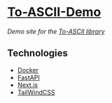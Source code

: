# [To-ASCII-Demo](https://ascii.iapetus11.me/)
*Demo site for the [To-ASCII library](https://github.com/Iapetus-11/To-ASCII)*

## Technologies
- [Docker](https://www.docker.com/)
- [FastAPI](https://fastapi.tiangolo.com/)
- [Next.js](https://nextjs.org/)
- [TailWindCSS](https://tailwindcss.com/)
